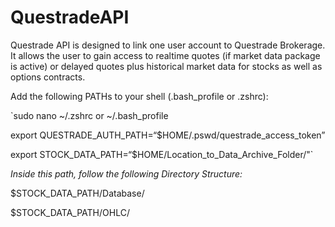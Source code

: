 # QuestradeAPI
Questrade API is designed to link one user account to Questrade Brokerage. 
It allows the user to gain access to realtime quotes (if market data package is active) or delayed quotes plus historical market data for stocks as well as options contracts.

Add the following PATHs to your shell (.bash_profile or .zshrc):

`sudo nano ~/.zshrc or ~/.bash_profile

export QUESTRADE_AUTH_PATH=“$HOME/.pswd/questrade_access_token”

export STOCK_DATA_PATH=“$HOME/Location_to_Data_Archive_Folder/"`


*Inside this path, follow the following Directory Structure:*

$STOCK_DATA_PATH/Database/

$STOCK_DATA_PATH/OHLC/
